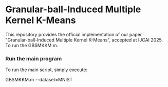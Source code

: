 # Granular-ball-Induced Multiple Kernel K-Means

This repository provides the official implementation of our paper  
"Granular-ball-Induced Multiple Kernel K-Means", accepted at IJCAI 2025. To run the GBSMKKM.m.




### Run the main program

To run the main script, simply execute:

GBSMKKM.m --dataset=MNIST 


